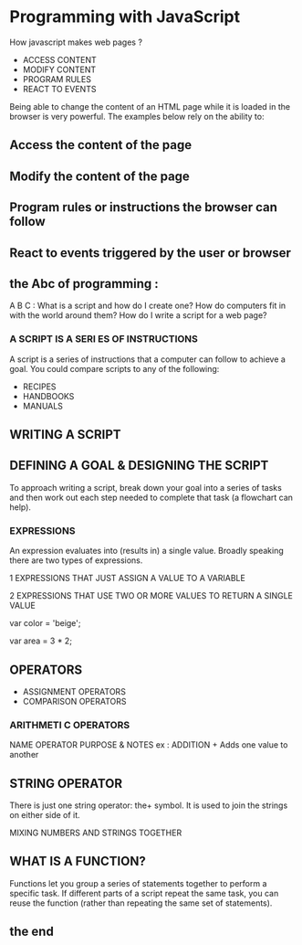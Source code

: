 # Programming with JavaScript

How javascript makes web pages ? 

- ACCESS CONTENT 
- MODIFY CONTENT 
- PROGRAM RULES 
- REACT TO EVENTS 



Being able to change the content of an HTML page while it is loaded in
the browser is very powerful. The examples below rely on the ability to:

## Access the content of the page
## Modify the content of the page
## Program rules or instructions the browser can follow
## React to events triggered by the user or browser 

## the Abc of programming : 

A B C : 
What is a script and how do I create one?
 How do computers fit in with  the world around them?
 How do I write a script for a web page? 


### A SCRIPT IS A SERI ES OF INSTRUCTIONS


A script is a series of instructions that a
computer can follow to achieve a goal.
You could compare scripts to any of the following: 
- RECIPES 
- HANDBOOKS 
- MANUALS 

## WRITING A SCRIPT 
## DEFINING A GOAL & DESIGNING THE SCRIPT

To approach writing a script, break down your goal into
a series of tasks and then work out each step needed
to complete that task (a flowchart can help). 


### EXPRESSIONS 

An expression evaluates into (results in) a single value. Broadly speaking
there are two types of expressions. 


1
EXPRESSIONS THAT JUST ASSIGN A
VALUE TO A VARIABLE 

2
EXPRESSIONS THAT USE TWO OR
MORE VALUES TO RETURN A
SINGLE VALUE 

var color = 'beige'; 

var area = 3 * 2; 

## OPERATORS
- ASSIGNMENT OPERATORS 
- COMPARISON OPERATORS 

### ARITHMETI C OPERATORS 

NAME  OPERATOR  PURPOSE & NOTES 
ex :
ADDITION  +   Adds one value to another 

 ## STRING OPERATOR 
 There is just one string operator: the+ symbol.
It is used to join the strings on either side of it. 


MIXING NUMBERS AND STRINGS TOGETHER 

##  WHAT IS A FUNCTION? 

Functions let you group a series of statements together to perform a
specific task. If different parts of a script repeat the same task, you can
reuse the function (rather than repeating the same set of statements). 

## the end 








